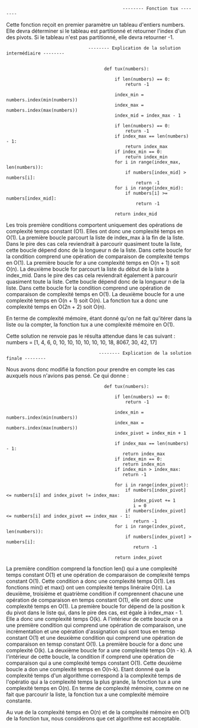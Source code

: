                                                 -------- Fonction tux --------


Cette fonction reçoit en premier paramètre un tableau d'entiers numbers.
Elle devra déterminer si le tableau est partitionné et retourner l'index d'un des pivots.
Si le tableau n'est pas partitionné, elle devra retourner -1.


                                   -------- Explication de la solution intermédiaire --------


                                         def tux(numbers):

                                             if len(numbers) == 0:
                                                 return -1

                                             index_min = numbers.index(min(numbers))
                                             index_max = numbers.index(max(numbers))
                                             index_mid = index_max - 1
                                             
                                             if len(numbers) == 0:
                                                 return -1
                                             if index_max == len(numbers) - 1:
                                                 return index_max
                                             if index_min == 0:
                                                 return index_min
                                             for i in range(index_max, len(numbers)):
                                                 if numbers[index_mid] > numbers[i]:
                                                     return -1
                                             for i in range(index_mid):
                                                 if numbers[i] >= numbers[index_mid]:
                                                     return -1

                                             return index_mid


Les trois première conditions comportent uniquement des opérations de complexité temps constant (O1). Elles ont donc une complexité temps en O(1).
La première boucle parcourt la liste de index_max à la fin de la liste. Dans le pire des cas cela reviendrait à parcourir quasiment toute la liste, cette boucle dépend donc de la longueur n de la liste. Dans cette boucle for la condition comprend une opération de comparaison de complexité temps en O(1). La première boucle for a une complexité temps en O(n + 1) soit O(n).
La deuxième boucle for parcourt la liste du début de la liste à index_mid. Dans le pire des cas cela reviendrait également à parcourir quasiment toute la liste. Cette boucle dépend donc de la longueur n de la liste. Dans cette boucle for la condition comprend une opération de comparaison de complexité temps en O(1). La deuxième boucle for a une complexité temps en O(n + 1) soit O(n).
La fonction tux a donc une complexité temps en O(2n + 2) soit O(n).

En terme de complexité mémoire, étant donné qu'on ne fait qu'itérer dans la liste ou la compter, la fonction tux a une complexité mémoire en O(1).

Cette solution ne renvoie pas le résulta attendue dans le cas suivant :
numbers = [1, 4, 6, 0, 10, 10, 10, 10, 10, 10, 18, 8067, 30, 42, 17]



                                       -------- Explication de la solution finale --------



Nous avons donc modifié la fonction pour prendre en compte les cas auxquels nous n'avions pas pensé. Ce qui donne :



                                         def tux(numbers):

                                             if len(numbers) == 0:
                                                 return -1

                                             index_min = numbers.index(min(numbers))
                                             index_max = numbers.index(max(numbers))
                                             index_pivot = index_min + 1

                                             if index_max == len(numbers) - 1:
                                                return index_max
                                             if index_min == 0:
                                                return index_min
                                             if index_min > index_max:
                                                return -1
                                                
                                             for i in range(index_pivot):
                                                 if numbers[index_pivot] <= numbers[i] and index_pivot != index_max:
                                                    index_pivot += 1
                                                    i = 0
                                                 if numbers[index_pivot] <= numbers[i] and index_pivot == index_max - 1:
                                                    return -1
                                             for i in range(index_pivot, len(numbers)):
                                                 if numbers[index_pivot] > numbers[i]:
                                                    return -1

                                             return index_pivot



La première condition comprend la fonction len() qui a une complexité temps constant O(1) et une opération de comparaison de complexité temps constant O(1). Cette condition a donc une complexité temps O(1). Les fonctions min() et max() ont uen complexité temps linéraire O(n). La deuxième, troisième et quatrième condition if comprennent chacune une opération de comparaison en temps constant O(1), elle ont donc une complexité temps en O(1). La première boucle for dépend de la position k du pivot dans le liste qui, dans le pire des cas, est égale à index_max - 1. Elle a donc une complexité temps O(k). A l'intérieur de cette boucle on a une première condition qui comprend une opération de comparaison, une incrémentation et une opération d'assignation qui sont tous en temsp constant O(1) et une deuxième condition qui comprend une opération de comparaison en temsp constant O(1). La première boucle for a donc une complexité O(k).
La deuxième boucle for a une complexité temps O(n - k). A l'intérieur de cette boucle, la condition if comprend une opération de comparaison qui a une complexité temps constant O(1). Cette deuxième boucle a don une complexité temps en O(n-k).
Etant donnné que la complexité temps d'un algorithme correspond à la complexité temps de l'opératio qui a la complexité temps la plus grande, la fonction tux a une complexité temps en O(n).
En terme de complexité mémoire, comme on ne fait que parcourir la liste, la fonction tux a une complexité mémoire constante.

Au vue de la complexité temps en O(n) et de la complexité mémoire en O(1) de la fonction tux, nous considérons que cet algorithme est acceptable.